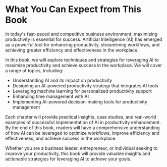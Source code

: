 What You Can Expect from This Book
================================================

In today's fast-paced and competitive business environment, maximizing productivity is essential for success. Artificial Intelligence (AI) has emerged as a powerful tool for enhancing productivity, streamlining workflows, and achieving greater efficiency and effectiveness in the workplace.

In this book, we will explore techniques and strategies for leveraging AI to maximize productivity and achieve success in the workplace. We will cover a range of topics, including:

* Understanding AI and its impact on productivity
* Designing an AI-powered productivity strategy that integrates AI tools
* Leveraging machine learning for personalized productivity support
* Enhancing time management with AI
* Implementing AI-powered decision-making tools for productivity management

Each chapter will provide practical insights, case studies, and real-world examples of successful implementation of AI in productivity enhancement. By the end of this book, readers will have a comprehensive understanding of how AI can be leveraged to optimize workflows, improve efficiency and effectiveness, and achieve success in the workplace.

Whether you are a business leader, entrepreneur, or individual seeking to improve your productivity, this book will provide valuable insights and actionable strategies for leveraging AI to achieve your goals.
